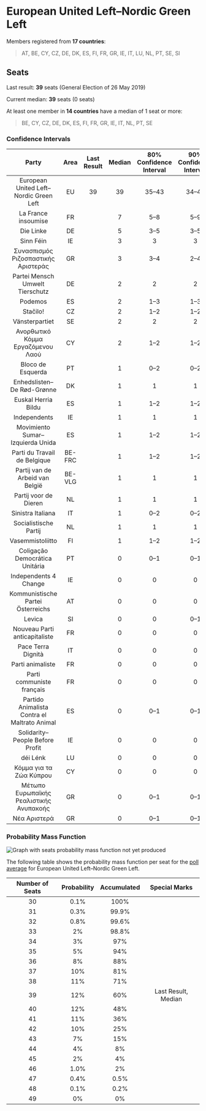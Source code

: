 # European United Left–Nordic Green Left

Members registered from **17 countries**:

> AT, BE, CY, CZ, DE, DK, ES, FI, FR, GR, IE, IT, LU, NL, PT, SE, SI

## Seats

Last result: **39** seats (General Election of 26 May 2019)

Current median: **39** seats (0 seats)

At least one member in **14 countries** have a median of 1 seat or more:

> BE, CY, CZ, DE, DK, ES, FI, FR, GR, IE, IT, NL, PT, SE

### Confidence Intervals

| Party | Area | Last Result | Median | 80% Confidence Interval | 90% Confidence Interval | 95% Confidence Interval | 99% Confidence Interval |
|:-----:|:----:|:-----------:|:------:|:-----------------------:|:-----------------------:|:-----------------------:|:-----------------------:|
| European United Left–Nordic Green Left | EU | 39 | 39 | 35–43 | 34–44 | 33–45 | 32–47 |
| La France insoumise | FR | | 7 | 5–8 | 5–9 | 5–9 | 5–10 |
| Die Linke | DE | | 5 | 3–5 | 3–5 | 3–5 | 2–5 |
| Sinn Féin | IE | | 3 | 3 | 3 | 3 | 3 |
| Συνασπισμός Ριζοσπαστικής Αριστεράς | GR | | 3 | 3–4 | 2–4 | 2–4 | 2–4 |
| Partei Mensch Umwelt Tierschutz | DE | | 2 | 2 | 2 | 1–3 | 1–3 |
| Podemos | ES | | 2 | 1–3 | 1–3 | 1–3 | 1–3 |
| Stačilo! | CZ | | 2 | 1–2 | 1–2 | 1–2 | 1–2 |
| Vänsterpartiet | SE | | 2 | 2 | 2 | 2–3 | 1–3 |
| Ανορθωτικό Κόμμα Εργαζόμενου Λαού | CY | | 2 | 1–2 | 1–2 | 1–2 | 1–2 |
| Bloco de Esquerda | PT | | 1 | 0–2 | 0–2 | 0–2 | 0–3 |
| Enhedslisten–De Rød-Grønne | DK | | 1 | 1 | 1 | 1 | 1 |
| Euskal Herria Bildu | ES | | 1 | 1–2 | 1–2 | 0–2 | 0–3 |
| Independents | IE | | 1 | 1 | 1 | 1 | 1 |
| Movimiento Sumar–Izquierda Unida | ES | | 1 | 1–2 | 1–2 | 1–2 | 0–2 |
| Parti du Travail de Belgique | BE-FRC | | 1 | 1–2 | 1–2 | 1–2 | 1–2 |
| Partij van de Arbeid van België | BE-VLG | | 1 | 1 | 1 | 1 | 1 |
| Partij voor de Dieren | NL | | 1 | 1 | 1 | 1 | 0–1 |
| Sinistra Italiana | IT | | 1 | 0–2 | 0–2 | 0–2 | 0–3 |
| Socialistische Partij | NL | | 1 | 1 | 1 | 0–1 | 0–1 |
| Vasemmistoliitto | FI | | 1 | 1–2 | 1–2 | 1–2 | 1–2 |
| Coligação Democrática Unitária | PT | | 0 | 0–1 | 0–1 | 0–1 | 0–1 |
| Independents 4 Change | IE | | 0 | 0 | 0 | 0 | 0 |
| Kommunistische Partei Österreichs | AT | | 0 | 0 | 0 | 0 | 0–1 |
| Levica | SI | | 0 | 0 | 0–1 | 0–1 | 0–1 |
| Nouveau Parti anticapitaliste | FR | | 0 | 0 | 0 | 0 | 0 |
| Pace Terra Dignità | IT | | 0 | 0 | 0 | 0 | 0–3 |
| Parti animaliste | FR | | 0 | 0 | 0 | 0 | 0 |
| Parti communiste français | FR | | 0 | 0 | 0 | 0 | 0 |
| Partido Animalista Contra el Maltrato Animal | ES | | 0 | 0–1 | 0–1 | 0–1 | 0–1 |
| Solidarity–People Before Profit | IE | | 0 | 0 | 0 | 0 | 0 |
| déi Lénk | LU | | 0 | 0 | 0 | 0 | 0 |
| Κόμμα για τα Ζώα Κύπρου | CY | | 0 | 0 | 0 | 0 | 0 |
| Μέτωπο Ευρωπαϊκής Ρεαλιστικής Ανυπακοής | GR | | 0 | 0–1 | 0–1 | 0–1 | 0–1 |
| Νέα Αριστερά | GR | | 0 | 0–1 | 0–1 | 0–1 | 0–1 |

### Probability Mass Function

![Graph with seats probability mass function not yet produced](average-2024-06-05-seats-pmf-europeanunitedleft–nordicgreenleft.png "Seats Probability Mass Function")

The following table shows the probability mass function per seat for the [poll average](average-2024-06-05.html) for European United Left–Nordic Green Left.

| Number of Seats | Probability | Accumulated | Special Marks |
|:---------------:|:-----------:|:-----------:|:-------------:|
| 30 | 0.1% | 100% |  |
| 31 | 0.3% | 99.9% |  |
| 32 | 0.8% | 99.6% |  |
| 33 | 2% | 98.8% |  |
| 34 | 3% | 97% |  |
| 35 | 5% | 94% |  |
| 36 | 8% | 88% |  |
| 37 | 10% | 81% |  |
| 38 | 11% | 71% |  |
| 39 | 12% | 60% | Last Result, Median |
| 40 | 12% | 48% |  |
| 41 | 11% | 36% |  |
| 42 | 10% | 25% |  |
| 43 | 7% | 15% |  |
| 44 | 4% | 8% |  |
| 45 | 2% | 4% |  |
| 46 | 1.0% | 2% |  |
| 47 | 0.4% | 0.5% |  |
| 48 | 0.1% | 0.2% |  |
| 49 | 0% | 0% |  |


